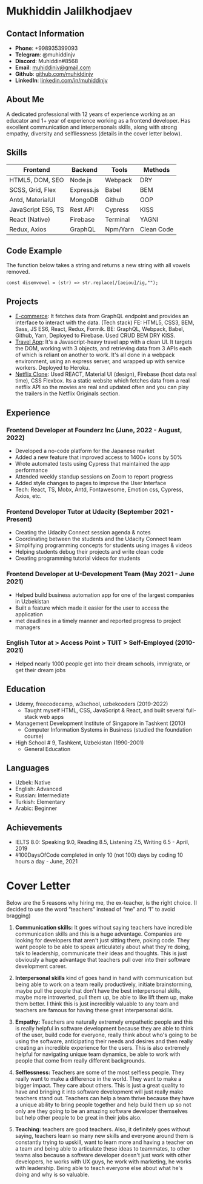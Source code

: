 # Mukhiddin Jalilkhodjaev

## Contact Information

- **Phone**: +998935399093
- **Telegram**: @muhiddinjv
- **Discord**: Muhiddin#8568
- **Email**: muhiddinjv@gmail.com
- **Github**: [github.com/muhiddinjv](https://github.com/muhiddinjv)
- **LinkedIn**: [linkedin.com/in/muhiddinjv](https://www.linkedin.com/in/muhiddinjv/)

## About Me
A dedicated professional with 12 years of experience working as an educator and 1+ year of experience working as a frontend developer. Has excellent communication and interpersonals skills, along with strong empathy, diversity and selfllessness (details in the cover letter below). 


## Skills

| Frontend           | Backend      | Tools    | Methods    |
| ------------------ | ------------ | -------- | ---------- |
| HTML5, DOM, SEO    | Node.js      | Webpack  | DRY        | 
| SCSS, Grid, Flex   | Express.js   | Babel    | BEM        |
| Antd, MaterialUI   | MongoDB      | Github   | OOP        |
| JavaScript ES6, TS | Rest API     | Cypress  | KISS       | 
| React (Native)     | Firebase     | Terminal | YAGNI      |
| Redux, Axios       | GraphQL      | Npm/Yarn | Clean Code |


## Code Example
The function below takes a string and returns a new string with all vowels removed.
```
const disemvowel = (str) => str.replace(/[aeiou]/ig,"");
```

## Projects
  * [E-commerce](https://scandis.web.app): It fetches data from GraphQL endpoint and provides an interface to interact with the data. (Tech stack)
FE: HTML5, CSS3, BEM, Sass, JS ES6, React, Redux, Formik. BE: GraphQL, Webpack, Babel, Github, Yarn, Deployed to Firebase. Used CRUD BEM DRY KISS.
  * [Travel App](https://trawelo.herokuapp.com): It's a Javascript-heavy travel app with a clean UI. It targets the DOM, working with 3 objects, and retrieving data from 3 APIs each of which is reliant on another to work. It's all done in a webpack environment, using an express server, and wrapped up with service workers. Deployed to Heroku.
  * [Netflix Clone](https://uznetflix.web.app): Used REACT, Material UI (design), Firebase (host data real time), CSS Flexbox. Its a static website which fetches data from a real netflix API so the movies are real and updated often and you can play the trailers in the Netflix Originals section.

## Experience 

###  Frontend Developer at Founderz Inc (June, 2022 - August, 2022)
   * Developed a no-code platform for the Japanese market
   * Added a new feature that improved access to 1400+ icons by 50%
   * Wrote automated tests using Cypress that maintained the app performance
   * Attended weekly standup sessions on Zoom to report progress
   * Added style changes to pages to improve the User Interface
   * Tech: React, TS, Mobx, Antd, Fontawesome, Emotion css, Cypress, Axios, etc.

###  Frontend Developer Tutor at Udacity (September 2021 - Present)
   * Creating the Udacity Connect session agenda & notes
   * Coordinating between the students and the Udacity Connect team
   * Simplifying programming concepts for students using images & videos 
   * Helping students debug their projects and write clean code
   * Creating programming tutorial videos for students 

### Frontend Developer at U-Development Team (May 2021 - June 2021)
  * Helped build business automation app for one of the largest companies in Uzbekistan
  * Built a feature which made it easier for the user to access the application
  * met deadlines in a timely manner and reported progress to project managers
  
### English Tutor at > Access Point > TUIT > Self-Employed (2010-2021)
  * Helped nearly 1000 people get into their dream schools, immigrate, or get their dream jobs 

## Education

* Udemy, freecodecamp, w3school, uzbekcoders (2019-2022)
  * Taught myself HTML, CSS, JavaScript & React, and built several full-stack web apps
* Management Development Institute of Singapore in Tashkent (2010)
  * Computer Information Systems in Business (studied the foundation course)
* High School # 9, Tashkent, Uzbekistan (1990-2001)
  * General Education

## Languages

  * Uzbek: Native
  * English: Advanced
  * Russian: Intermediate
  * Turkish: Elementary
  * Arabic: Beginner

## Achievements

- IELTS 8.0: Speaking 9.0, Reading 8.5, Listening 7.5, Writing 6.5 - April, 2019
- #100DaysOfCode completed in only 10 (not 100) days by coding 10 hours a day - June, 2021


# Cover Letter

Below are the 5 reasons why hiring me, the ex-teacher, is the right choice. (I decided to use the word “teachers” instead of “me” and “I” to avoid bragging)

1) **Communication skills:** It goes without saying teachers have incredible communication skills and this is a huge advantage. Companies are looking for developers that aren't just sitting there, poking code. They want people to be able to speak articulately about what they're doing, talk to leadership, communicate their ideas and thoughts. This is just obviously a huge advantage that teachers pull over into their software development career.

2) **Interpersonal skills** kind of goes hand in hand with communication but being able to work on a team really productively, initiate brainstorming, maybe pull the people that don't have the best interpersonal skills, maybe more introverted, pull them up, be able to like lift them up, make them better. I think this is just incredibly valuable to any team and teachers are famous for having these great interpersonal skills. 

3) **Empathy:** Teachers are naturally extremely empathetic people and this is really helpful in software development because they are able to think of the user, build code for everyone, really think about who's going to be using the software, anticipating their needs and desires and then really creating an incredible experience for the users. This is also extremely helpful for navigating unique team dynamics, be able to work with people that come from really different backgrounds. 

4) **Selflessness:** Teachers are some of the most selfless people. They really want to make a difference in the world. They want to make a bigger impact. They care about others. This is just a great quality to have and bringing it into software development will just really make teachers stand out. Teachers can help a team thrive because they have a unique ability to bring people together and help build them up so not only are they going to be an amazing software developer themselves but help other people to be great in their jobs also.

5) **Teaching:** teachers are good teachers. Also, it definitely goes without saying, teachers learn so many new skills and everyone around them is constantly trying to upskill, want to learn more and having a teacher on a team and being able to articulate these ideas to teammates, to other teams also because a software developer doesn't just work with other developers, he works with UX guys, he work with marketing, he works with leadership. Being able to teach everyone else about what he's doing and why is so valuable.


